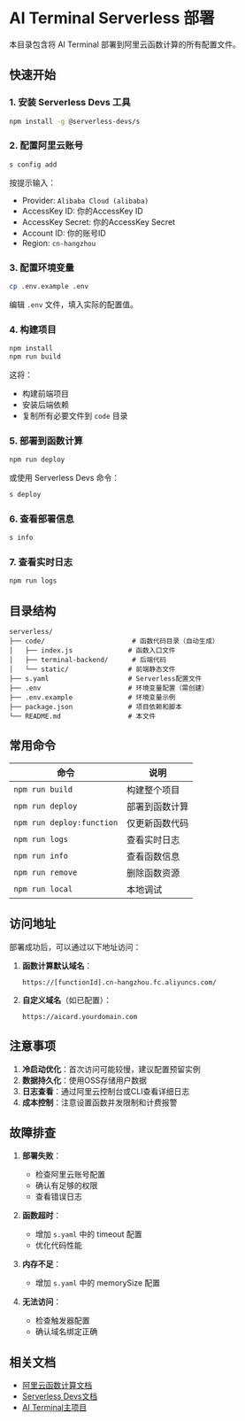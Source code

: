 # AI Terminal Serverless 部署

本目录包含将 AI Terminal 部署到阿里云函数计算的所有配置文件。

## 快速开始

### 1. 安装 Serverless Devs 工具

```bash
npm install -g @serverless-devs/s
```

### 2. 配置阿里云账号

```bash
s config add
```

按提示输入：
- Provider: `Alibaba Cloud (alibaba)`
- AccessKey ID: 你的AccessKey ID
- AccessKey Secret: 你的AccessKey Secret
- Account ID: 你的账号ID
- Region: `cn-hangzhou`

### 3. 配置环境变量

```bash
cp .env.example .env
```

编辑 `.env` 文件，填入实际的配置值。

### 4. 构建项目

```bash
npm install
npm run build
```

这将：
- 构建前端项目
- 安装后端依赖
- 复制所有必要文件到 `code` 目录

### 5. 部署到函数计算

```bash
npm run deploy
```

或使用 Serverless Devs 命令：

```bash
s deploy
```

### 6. 查看部署信息

```bash
s info
```

### 7. 查看实时日志

```bash
npm run logs
```

## 目录结构

```
serverless/
├── code/                      # 函数代码目录（自动生成）
│   ├── index.js              # 函数入口文件
│   ├── terminal-backend/      # 后端代码
│   └── static/               # 前端静态文件
├── s.yaml                    # Serverless配置文件
├── .env                      # 环境变量配置（需创建）
├── .env.example              # 环境变量示例
├── package.json              # 项目依赖和脚本
└── README.md                 # 本文件
```

## 常用命令

| 命令 | 说明 |
|------|------|
| `npm run build` | 构建整个项目 |
| `npm run deploy` | 部署到函数计算 |
| `npm run deploy:function` | 仅更新函数代码 |
| `npm run logs` | 查看实时日志 |
| `npm run info` | 查看函数信息 |
| `npm run remove` | 删除函数资源 |
| `npm run local` | 本地调试 |

## 访问地址

部署成功后，可以通过以下地址访问：

1. **函数计算默认域名**：
   ```
   https://[functionId].cn-hangzhou.fc.aliyuncs.com/
   ```

2. **自定义域名**（如已配置）：
   ```
   https://aicard.yourdomain.com
   ```

## 注意事项

1. **冷启动优化**：首次访问可能较慢，建议配置预留实例
2. **数据持久化**：使用OSS存储用户数据
3. **日志查看**：通过阿里云控制台或CLI查看详细日志
4. **成本控制**：注意设置函数并发限制和计费报警

## 故障排查

1. **部署失败**：
   - 检查阿里云账号配置
   - 确认有足够的权限
   - 查看错误日志

2. **函数超时**：
   - 增加 `s.yaml` 中的 timeout 配置
   - 优化代码性能

3. **内存不足**：
   - 增加 `s.yaml` 中的 memorySize 配置

4. **无法访问**：
   - 检查触发器配置
   - 确认域名绑定正确

## 相关文档

- [阿里云函数计算文档](https://help.aliyun.com/zh/fc/)
- [Serverless Devs文档](https://docs.serverless-devs.com/)
- [AI Terminal主项目](../README.md)